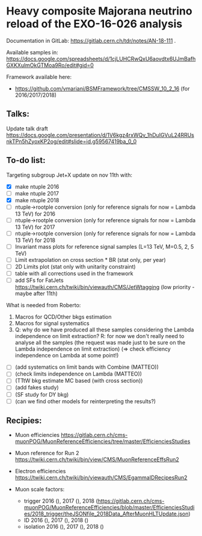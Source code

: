 # Heavy composite Majorana neutrino reload of the EXO-16-026 analysis
Documentation in GitLab: https://gitlab.cern.ch/tdr/notes/AN-18-111 .

Available samples in: https://docs.google.com/spreadsheets/d/1cjLUHCRwQxU6aovdtx6UJmBafhGXKXulmOkGTMoa9Ro/edit#gid=0

Framework available here:
- https://github.com/vmariani/BSMFramework/tree/CMSSW_10_2_16 (for 2016/2017/2018)

## Talks:
Update talk draft https://docs.google.com/presentation/d/1V6kgz4rxWQv_1hDuIGVuL24RRUsnkTPn5hZyoxKP2og/edit#slide=id.g59567419ba_0_0

## To-do list:
Targeting subgroup Jet+X update on nov 11th with:

- [x] make ntuple 2016
- [ ] make ntuple 2017
- [x] make ntuple 2018
- [ ] ntuple->rootple conversion (only for reference signals for now = Lambda 13 TeV) for 2016
- [ ] ntuple->rootple conversion (only for reference signals for now = Lambda 13 TeV) for 2017
- [ ] ntuple->rootple conversion (only for reference signals for now = Lambda 13 TeV) for 2018
- [ ] Invariant mass plots for reference signal samples (L=13 TeV, M=0.5, 2, 5 TeV)
- [ ] Limit extrapolation on cross section * BR (stat only, per year)
- [ ] 2D Limits plot (stat only with unitarity constraint)
- [ ] table with all corrections used in the framework 
- [ ] add SFs for FatJets https://twiki.cern.ch/twiki/bin/viewauth/CMS/JetWtagging (low priority - maybe after 11th)

What is needed from Roberto: 
   1. Macros for QCD/Other bkgs estimation
   1. Macros for signal systematics 
   1. Q: why do we have produced all these samples considering the Lambda independence on limit extraction?
      R: for now we don't really need to analyse all the samples (the request was made just to be sure on the Lambda independence on limit extraction) (=> check efficiency independence on Lambda at some point!)


- [ ] (add systematics on limit bands with Combine (MATTEO))
- [ ] (check limits independence on Lambda (MATTEO))
- [ ] (TTtW bkg estimate MC based (with cross section))
- [ ] (add fakes study) 
- [ ] (SF study for DY bkg) 
- [ ] (can we find other models for reinterpreting the results?)

## Recipies:
 - Muon efficiencies https://gitlab.cern.ch/cms-muonPOG/MuonReferenceEfficiencies/tree/master/EfficienciesStudies
 - Muon reference for Run 2 https://twiki.cern.ch/twiki/bin/view/CMS/MuonReferenceEffsRun2
 - Electron efficiencies https://twiki.cern.ch/twiki/bin/viewauth/CMS/EgammaIDRecipesRun2

 - Muon scale factors:
   -  trigger 2016 (), 2017 (), 2018 (https://gitlab.cern.ch/cms-muonPOG/MuonReferenceEfficiencies/blob/master/EfficienciesStudies/2018_trigger/theJSONfile_2018Data_AfterMuonHLTUpdate.json)
   - ID 2016 (), 2017 (), 2018 ()
   - isolation 2016 (), 2017 (), 2018 ()

